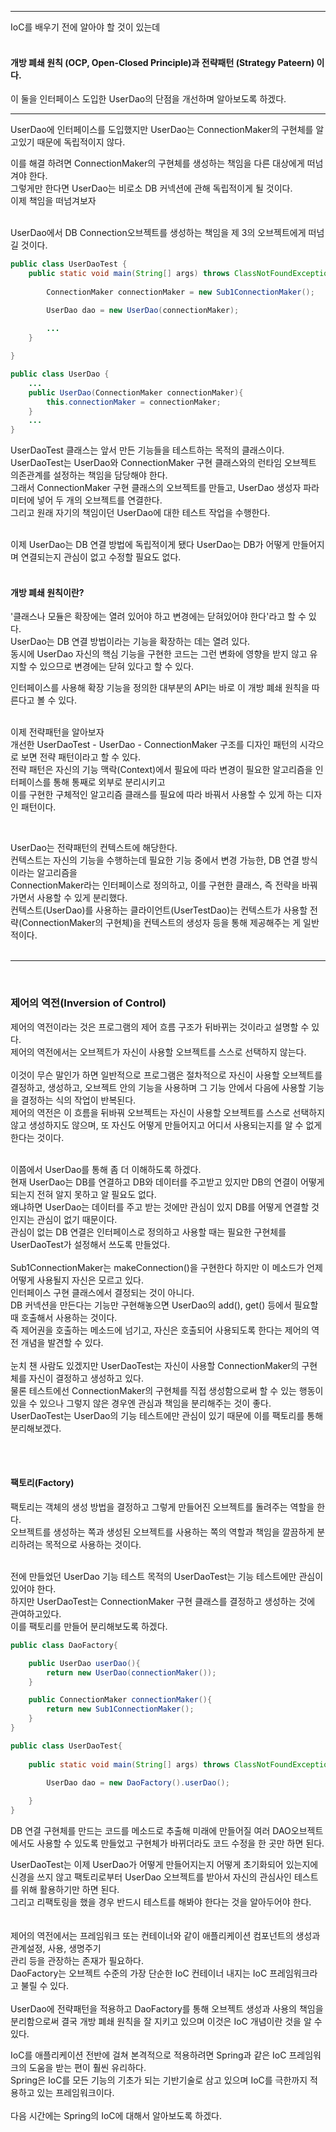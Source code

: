 
---
IoC를 배우기 전에 알아야 할 것이 있는데
<br/><br/>
#### 개방 폐쇄 원칙 (OCP, Open-Closed Principle)과 전략패턴 (Strategy Pateern) 이다. <br/>
이 둘을 인터페이스 도입한 UserDao의 단점을 개선하며 알아보도록 하겠다.

---
UserDao에 인터페이스를 도입했지만 UserDao는 ConnectionMaker의 구현체를 알고있기 때문에 독립적이지 않다.

이를 해결 하려면 ConnectionMaker의 구현체를 생성하는 책임을 다른 대상에게 떠넘겨야 한다.<br/>
그렇게만 한다면 UserDao는 비로소 DB 커넥션에 관해 독립적이게 될 것이다.<br/>
이제 책임을 떠넘겨보자<br/><br/>

UserDao에서 DB Connection오브젝트를 생성하는 책임을 제 3의 오브젝트에게 떠넘길 것이다.
```java
public class UserDaoTest {
    public static void main(String[] args) throws ClassNotFoundException, SQLException {
        
        ConnectionMaker connectionMaker = new Sub1ConnectionMaker();

        UserDao dao = new UserDao(connectionMaker);
        
        ...
    }

}

public class UserDao {
    ...
    public UserDao(ConnectionMaker connectionMaker){
        this.connectionMaker = connectionMaker;
    }
    ...
}
```
UserDaoTest 클래스는 앞서 만든 기능들을 테스트하는 목적의 클래스이다. <br/>
UserDaoTest는 UserDao와 ConnectionMaker 구현 클래스와의 런타임 오브젝트 의존관계를 설정하는 책임을 담당해야 한다.<br/>
그래서 ConnectionMaker 구현 클래스의 오브젝트를 만들고, UserDao 생성자 파라미터에 넣어 두 개의 오브젝트를 연결한다.<br/>
그리고 원래 자기의 책임이던 UserDao에 대한 테스트 작업을 수행한다.
<br/><br/>

이제 UserDao는 DB 연결 방법에 독립적이게 됐다 UserDao는 DB가 어떻게 만들어지며 
연결되는지 관심이 없고 수정할 필요도 없다.
<br/>
<br/>
#### 개방 폐쇄 원칙이란?<br/>
'클래스나 모듈은 확장에는 열려 있어야 하고 변경에는 닫혀있어야 한다'라고 할 수 있다.<br/>
UserDao는 DB 연결 방법이라는 기능을 확장하는 데는 열려 있다.<br/>
동시에 UserDao 자신의 핵심 기능을 구현한 코드는 그런 변화에 영향을 받지 않고 유지할 수 있으므로 변경에는 닫혀 있다고 할 수 있다. <br/>

인터페이스를 사용해 확장 기능을 정의한 대부분의 API는 바로 이 개방 폐쇄 원칙을 따른다고 볼 수 있다.
<br/><br/>

이제 전략패턴을 알아보자<br/>
개선한 UserDaoTest - UserDao - ConnectionMaker 구조를 디자인 패턴의 시각으로 보면 전략 패턴이라고 할 수 있다.<br/>
전략 패턴은 자신의 기능 맥락(Context)에서 필요에 따라 변경이 필요한 알고리즘을 인터페이스를 통해 통째로 외부로 분리시키고 <br/>
이를 구현한 구체적인 알고리즘 클래스를 필요에 따라 바꿔서 사용할 수 있게 하는 디자인 패턴이다.

<br/>

UserDao는 전략패턴의 컨텍스트에 해당한다.<br/>
컨텍스트는 자신의 기능을 수행하는데 필요한 기능 중에서 변경 가능한, DB 연결 방식이라는 알고리즘을<br/>
ConnectionMaker라는 인터페이스로 정의하고, 이를 구현한 클래스, 즉 전략을 바꿔가면서 사용할 수 있게 분리했다.<br/>
컨텍스트(UserDao)를 사용하는 클라이언트(UserTestDao)는 컨텍스트가 사용할 전략(ConnectionMaker의 구현체)을 컨텍스트의 생성자 등을 통해 제공해주는 게 일반적이다.<br/><br/>

--- 
<br/>

### 제어의 역전(Inversion of Control)
제어의 역전이라는 것은 프로그램의 제어 흐름 구조가 뒤바뀌는 것이라고 설명할 수 있다. <br/>
제어의 역전에서는 오브젝트가 자신이 사용할 오브젝트를 스스로 선택하지 않는다.
<br/><br/>
이것이 무슨 말인가 하면 일반적으로 프로그램은 절차적으로 자신이 사용할 오브젝트를 결정하고, 생성하고, 오브젝트 안의 기능을 사용하며 그 기능 안에서 다음에 사용할 기능을 결정하는 식의 작업이 반복된다.
<br/>
제어의 역전은 이 흐름을 뒤바꿔 오브젝트는 자신이 사용할 오브젝트를 스스로 선택하지 않고 생성하지도 않으며, 또 자신도 어떻게 만들어지고 어디서 사용되는지를 알 수 없게 한다는 것이다.
<br/><br/>

이쯤에서 UserDao를 통해 좀 더 이해하도록 하겠다.<br/>
현재 UserDao는 DB를 연결하고 DB와 데이터를 주고받고 있지만 DB의 연결이 어떻게 되는지 전혀 알지 못하고 알 필요도 없다.<br/>
왜냐하면 UserDao는 데이터를 주고 받는 것에만 관심이 있지 DB를 어떻게 연결할 것인지는 관심이 없기 때문이다. <br/>
관심이 없는 DB 연결은 인터페이스로 정의하고 사용할 때는 필요한 구현체를 UserDaoTest가 설정해서 쓰도록 만들었다. <br/><br/>
Sub1ConnectionMaker는 makeConnection()을 구현한다 하지만 이 메소드가 언제 어떻게 사용될지 자신은 모르고 있다. <br/>
인터페이스 구현 클래스에서 결정되는 것이 아니다.<br/>
DB 커넥션을 만든다는 기능만 구현해놓으면 UserDao의 add(), get() 등에서 필요할 때 호출해서 사용하는 것이다.<br/>
즉 제어권을 호출하는 메소드에 넘기고, 자신은 호출되어 사용되도록 한다는 제어의 역전 개념을 발견할 수 있다.<br/>
<br/>
눈치 챈 사람도 있겠지만 UserDaoTest는 자신이 사용할 ConnectionMaker의 구현체를 자신이 결정하고 생성하고 있다.<br/>
물론 테스트에선 ConnectionMaker의 구현체를 직접 생성함으로써 할 수 있는 행동이 있을 수 있으나 그렇지 않은 경우엔 관심과 책임을 분리해주는 것이 좋다.<br/>
UserDaoTest는 UserDao의 기능 테스트에만 관심이 있기 때문에 이를 팩토리를 통해 분리해보겠다.
<br/>

<br/><br/>



#### 팩토리(Factory)
팩토리는 객체의 생성 방법을 결정하고 그렇게 만들어진 오브젝트를 돌려주는 역할을 한다. <br/>
오브젝트를 생성하는 쪽과 생성된 오브젝트를 사용하는 쪽의 역할과 책임을 깔끔하게 분리하려는 목적으로 사용하는 것이다.<br/>
<br/>

전에 만들었던 UserDao 기능 테스트 목적의 UserDaoTest는 기능 테스트에만 관심이 있어야 한다.<br/>
하지만 UserDaoTest는 ConnectionMaker 구현 클래스를 결정하고 생성하는 것에 관여하고있다. <br/>
이를 팩토리를 만들어 분리해보도록 하겠다.

```java
public class DaoFactory{

    public UserDao userDao(){
        return new UserDao(connectionMaker());
    }

    public ConnectionMaker connectionMaker(){
        return new Sub1ConnectionMaker();
    }
}

public class UserDaoTest{
    
    public static void main(String[] args) throws ClassNotFoundException, SQLException{
       
        UserDao dao = new DaoFactory().userDao();

    }
}
```

DB 연결 구현체를 만드는 코드를 메소드로 추출해 미래에 만들어질 여러 DAO오브젝트 에서도 사용할 수 있도록 만들었고 구현체가 바뀌더라도 코드 수정을 한 곳만 하면 된다.

UserDaoTest는 이제 UserDao가 어떻게 만들어지는지 어떻게 초기화되어 있는지에 신경을 쓰지 않고 팩토리로부터 UserDao 오브젝트를 받아서 자신의 관심사인 테스트를 위해 활용하기만 하면 된다.<br/>
그리고 리팩토링을 했을 경우 반드시 테스트를 해봐야 한다는 것을 알아두어야 한다.
<br/>
<br/><br/>
제어의 역전에서는 프레임워크 또는 컨테이너와 같이 애플리케이션 컴포넌트의 생성과 관계설정, 사용, 생명주기 <br/>
관리 등을 관장하는 존재가 필요하다. <br/>
DaoFactory는 오브젝트 수준의 가장 단순한 IoC 컨테이너 내지는 IoC 프레임워크라고 불릴 수 있다.<br/><br/>
UserDao에 전략패턴을 적용하고 DaoFactory를 통해 오브젝트 생성과 사용의 책임을 분리함으로써 결국
개방 폐쇄 원칙을 잘 지키고 있으며 이것은 IoC 개념이란 것을 알 수 있다.

IoC를 애플리케이션 전반에 걸쳐 본격적으로 적용하려면 Spring과 같은 IoC 프레임워크의 도움을 받는 편이 훨씬 유리하다. <br/>
Spring은 IoC를 모든 기능의 기초가 되는 기반기술로 삼고 있으며 IoC를 극한까지 적용하고 있는 프레임워크이다. <br/>
<br/>
다음 시간에는 Spring의 IoC에 대해서 알아보도록 하겠다.
